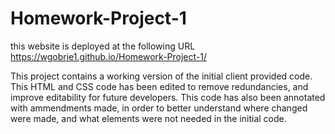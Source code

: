 # Homework-Project-1

this website is deployed at the following URL
https://wgobrie1.github.io/Homework-Project-1/

This project contains a working version of the initial client provided code.
This HTML and CSS code has been edited to remove redundancies, and improve editability for future developers.
This code has also been annotated with ammendments made, in order to better understand where changed were made, and what elements were not needed in the initial code.
